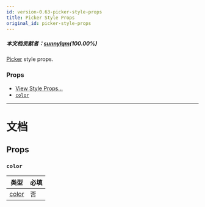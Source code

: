 ```yaml
---
id: version-0.63-picker-style-props
title: Picker Style Props
original_id: picker-style-props
---
```


##### 本文档贡献者：[sunnylqm](https://github.com/search?q=sunnylqm&type=Users)(100.00%)

[Picker](picker.md) style props.

### Props

- [View Style Props...](view-style-props.md)
- [`color`](picker-style-props.md#color)

---

# 文档

## Props

### `color`

| 类型              | 必填 |
| ----------------- | ---- |
| [color](color.md) | 否   |
